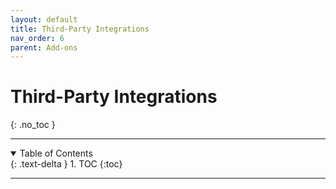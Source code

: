 ```yaml
---
layout: default
title: Third-Party Integrations
nav_order: 6
parent: Add-ons
---
```

# Third-Party Integrations
{: .no_toc }

---

<details open markdown="block">
  <summary>
    Table of Contents
  </summary>
  {: .text-delta }
1. TOC
{:toc}
</details>

---